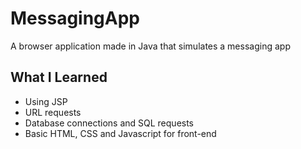 # MessagingApp
 A browser application made in Java that simulates a messaging app
## What I Learned
- Using JSP
- URL requests
- Database connections and SQL requests
- Basic HTML, CSS and Javascript for front-end


